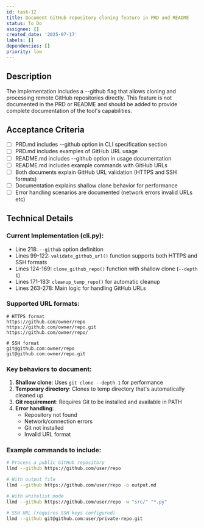 ```yaml
---
id: task-12
title: Document GitHub repository cloning feature in PRD and README
status: To Do
assignee: []
created_date: '2025-07-17'
labels: []
dependencies: []
priority: low
---
```


## Description

The implementation includes a --github flag that allows cloning and processing remote GitHub repositories directly. This feature is not documented in the PRD or README and should be added to provide complete documentation of the tool's capabilities.

## Acceptance Criteria

- [ ] PRD.md includes --github option in CLI specification section
- [ ] PRD.md includes examples of GitHub URL usage
- [ ] README.md includes --github option in usage documentation
- [ ] README.md includes example commands with GitHub URLs
- [ ] Both documents explain GitHub URL validation (HTTPS and SSH formats)
- [ ] Documentation explains shallow clone behavior for performance
- [ ] Error handling scenarios are documented (network errors invalid URLs etc)

## Technical Details

### Current Implementation (cli.py):
- Line 218: `--github` option definition
- Lines 99-122: `validate_github_url()` function supports both HTTPS and SSH formats
- Lines 124-169: `clone_github_repo()` function with shallow clone (`--depth 1`)
- Lines 171-183: `cleanup_temp_repo()` for automatic cleanup
- Lines 263-278: Main logic for handling GitHub URLs

### Supported URL formats:
```
# HTTPS format
https://github.com/owner/repo
https://github.com/owner/repo.git
https://github.com/owner/repo/

# SSH format  
git@github.com:owner/repo
git@github.com:owner/repo.git
```

### Key behaviors to document:
1. **Shallow clone**: Uses `git clone --depth 1` for performance
2. **Temporary directory**: Clones to temp directory that's automatically cleaned up
3. **Git requirement**: Requires Git to be installed and available in PATH
4. **Error handling**:
   - Repository not found
   - Network/connection errors
   - Git not installed
   - Invalid URL format

### Example commands to include:
```bash
# Process a public GitHub repository
llmd --github https://github.com/user/repo

# With output file
llmd --github https://github.com/user/repo -o output.md

# With whitelist mode
llmd --github https://github.com/user/repo -w "src/" "*.py"

# SSH URL (requires SSH keys configured)
llmd --github git@github.com:user/private-repo.git
```
